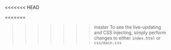 <<<<<<< HEAD

=======

>>>>>>> master
To see the live-updating and CSS injecting, simply perform changes to either `index.html` or `css/main.css`